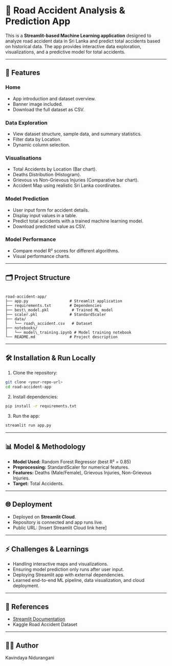 
# 🚦 Road Accident Analysis & Prediction App

This is a **Streamlit-based Machine Learning application** designed to analyze road accident data in Sri Lanka and predict total accidents based on historical data. The app provides interactive data exploration, visualizations, and a predictive model for total accidents.

---

## 📌 Features

### Home
- App introduction and dataset overview.
- Banner image included.
- Download the full dataset as CSV.

### Data Exploration
- View dataset structure, sample data, and summary statistics.
- Filter data by Location.
- Dynamic column selection.

### Visualisations
- Total Accidents by Location (Bar chart).
- Deaths Distribution (Histogram).
- Grievous vs Non-Grievous Injuries (Comparative bar chart).
- Accident Map using realistic Sri Lanka coordinates.

### Model Prediction
- User input form for accident details.
- Display input values in a table.
- Predict total accidents with a trained machine learning model.
- Download predicted value as CSV.

### Model Performance
- Compare model R² scores for different algorithms.
- Visual performance charts.

---

## 🗂 Project Structure

```

road-accident-app/
├── app.py                  # Streamlit application
├── requirements.txt        # Dependencies
├── best\_model.pkl          # Trained ML model
├── scaler.pkl              # StandardScaler
├── data/
│   └── road\_accident.csv   # Dataset
├── notebooks/
│   └── model\_training.ipynb # Model training notebook
└── README.md               # Project description

````

---

## 🛠 Installation & Run Locally

1. Clone the repository:

```bash
git clone <your-repo-url>
cd road-accident-app
````

2. Install dependencies:

```bash
pip install -r requirements.txt
```

3. Run the app:

```bash
streamlit run app.py
```

---

## 📊 Model & Methodology

* **Model Used:** Random Forest Regressor (best R² = 0.85)
* **Preprocessing:** StandardScaler for numerical features.
* **Features:** Deaths (Male/Female), Grievous Injuries, Non-Grievous Injuries.
* **Target:** Total Accidents.

---

## 🌐 Deployment

* Deployed on **Streamlit Cloud**.
* Repository is connected and app runs live.
* Public URL: \[Insert Streamlit Cloud link here]

---

## ⚡ Challenges & Learnings

* Handling interactive maps and visualizations.
* Ensuring model prediction only runs after user input.
* Deploying Streamlit app with external dependencies.
* Learned end-to-end ML pipeline, data visualization, and cloud deployment.

---

## 📖 References

* [Streamlit Documentation](https://docs.streamlit.io/)
* Kaggle Road Accident Dataset

---

## 👩‍💻 Author
Kavindaya Nidurangani


